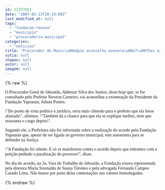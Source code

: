 ```yaml
---
id: 12377051
date: "2007-03-13T20:19:00Z"
last_modified_at: null
tags:
  - "fundacao-renova"
  - "municipio"
  - "procuradoria-municipal"
categories:
  - "noticias"
title: "Procurador do Munic\u00edpio aconselha exonera\u00e7\u00f5es na Funda\u00e7\u00e3o Yapoatan"
sutia: null
chapeu: null
autor: null
imagem: null
---
```

{% raw %}
<p><P><FONT face=Verdana>O&nbsp;Procurador Geral de Jaboatão, Aldemar Silva dos Santos, disse hoje que, se for consultado pelo </FONT><FONT face=Verdana>Prefeito Newton Carneiro, vai aconselhar a exoneração da Presidente da Fundação Yapoatan, Julieta </FONT><FONT face=Verdana>Pontes.</FONT></P></p>
<p><P><FONT face=Verdana>\"Do ponto de vista político e jurídico, seria mais cômodo para o prefeito que ela fosse afastada\", afirmou. </FONT><FONT face=Verdana>\"Também dá a chance para que ela se explique melhor, nem que reassuma o cargo depois\".</FONT></P></p>
<p><P><FONT face=Verdana>Segundo ele, a Prefeitura não foi informada sobre a realização do acordo pela Fundação Yapoatan que, </FONT><FONT face=Verdana>apesar de ser ligada ao governo municipal, tem autonomia para se defender na Justiça.</FONT></P></p>
<p><P><FONT face=Verdana>\"A Fundação foi silente. E só se manifestou contra o acordo depois que entramos com a petição pedindo </FONT><FONT face=Verdana>a paralização do processo\", disse.</FONT></P></p>
<p><P><FONT face=Verdana>No dia do acordo, na 3a. Vara do Trabalho de Jaboatão, a Fundação estava representada pela diretora </FONT><FONT face=Verdana>Maria Sizenalda de Souza Timóteo e pela advogada Fernanda Campos Casado Lima. Não houve por parte delas </FONT><FONT face=Verdana>contestações aos valores homologados.&nbsp;</FONT><FONT face=Verdana></FONT></P> </p>
{% endraw %}